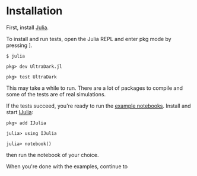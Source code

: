 # Installation

First, install [Julia](https://julialang.org/).

To install and run tests, open the Julia REPL and enter pkg mode by pressing ].
```
$ julia

pkg> dev UltraDark.jl

pkg> test UltraDark
```
This may take a while to run.
There are a lot of packages to compile and some of the tests are of real simulations.

If the tests succeed, you're ready to run the [example notebooks](https://github.com/musoke/UltraDark.jl/tree/main/examples).
Install and start [IJulia](https://github.com/JuliaLang/IJulia.jl):
```
pkg> add IJulia

julia> using IJulia

julia> notebook()
```
then run the notebook of your choice.

When you're done with the examples, continue to 

